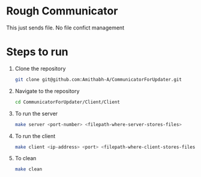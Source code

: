 # Rough Communicator
This just sends file. No file confict management

# Steps to run
1. Clone the repository
   ```bash
   git clone git@github.com:Amithabh-A/CommunicatorForUpdater.git
   ```
2. Navigate to the repository
   ```bash
   cd CommunicatorForUpdater/Client/Client
   ```
3. To run the server
   ```bash
   make server <port-number> <filepath-where-server-stores-files>
   ``` 
5. To run the client
   ```bash
   make client <ip-address> <port> <filepath-where-client-stores-files>
   ```
6. To clean
   ```bash
   make clean
   ```
